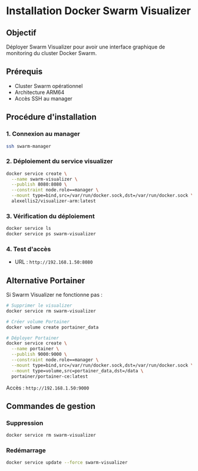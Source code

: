 # Installation Docker Swarm Visualizer

## Objectif
Déployer Swarm Visualizer pour avoir une interface graphique de monitoring du cluster Docker Swarm.

## Prérequis
- Cluster Swarm opérationnel
- Architecture ARM64
- Accès SSH au manager

## Procédure d'installation

### 1. Connexion au manager
```bash
ssh swarm-manager
```

### 2. Déploiement du service visualizer
```bash
docker service create \
  --name swarm-visualizer \
  --publish 8080:8080 \
  --constraint node.role==manager \
  --mount type=bind,src=/var/run/docker.sock,dst=/var/run/docker.sock \
  alexellis2/visualizer-arm:latest
```

### 3. Vérification du déploiement
```bash
docker service ls
docker service ps swarm-visualizer
```

### 4. Test d'accès
- URL : `http://192.168.1.50:8080`

## Alternative Portainer

Si Swarm Visualizer ne fonctionne pas :

```bash
# Supprimer le visualizer
docker service rm swarm-visualizer

# Créer volume Portainer
docker volume create portainer_data

# Déployer Portainer
docker service create \
  --name portainer \
  --publish 9000:9000 \
  --constraint node.role==manager \
  --mount type=bind,src=/var/run/docker.sock,dst=/var/run/docker.sock \
  --mount type=volume,src=portainer_data,dst=/data \
  portainer/portainer-ce:latest
```

Accès : `http://192.168.1.50:9000`

## Commandes de gestion

### Suppression
```bash
docker service rm swarm-visualizer
```

### Redémarrage
```bash
docker service update --force swarm-visualizer
```